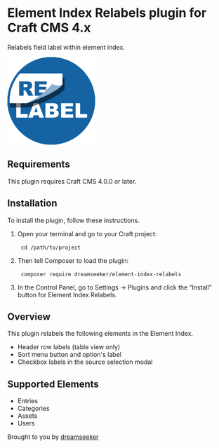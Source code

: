# Element Index Relabels plugin for Craft CMS 4.x

Relabels field label within element index.

![Screenshot](resources/img/plugin-logo.png)

## Requirements

This plugin requires Craft CMS 4.0.0 or later.

## Installation

To install the plugin, follow these instructions.

1. Open your terminal and go to your Craft project:

        cd /path/to/project

2. Then tell Composer to load the plugin:

        composer require dreamseeker/element-index-relabels

3. In the Control Panel, go to Settings → Plugins and click the “Install” button for Element Index Relabels.

## Overview

This plugin relabels the following elements in the Element Index.

- Header row labels (table view only)
- Sort menu button and option's label
- Checkbox labels in the source selection modal

## Supported Elements

- Entries
- Categories
- Assets
- Users

Brought to you by [dreamseeker](https://github.com/dreamseeker)
